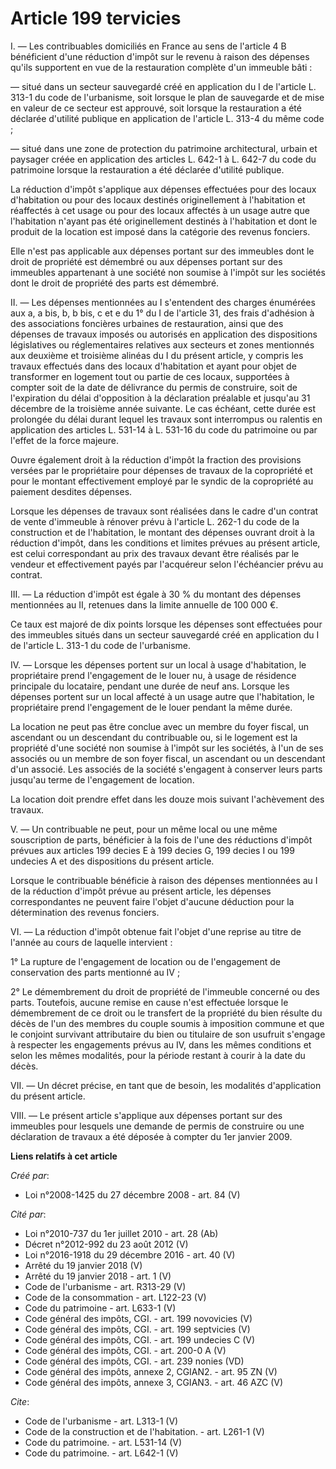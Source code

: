 # Article 199 tervicies

I. ― Les contribuables domiciliés en France au sens de l'article 4 B bénéficient d'une réduction d'impôt sur le revenu à
raison des dépenses qu'ils supportent en vue de la restauration complète d'un immeuble bâti : 

― situé dans un secteur sauvegardé créé en application du I de l'article L. 313-1 du code de l'urbanisme, soit lorsque le
plan de sauvegarde et de mise en valeur de ce secteur est approuvé, soit lorsque la restauration a été déclarée d'utilité
publique en application de l'article L. 313-4 du même code ; 

― situé dans une zone de protection du patrimoine architectural, urbain et paysager créée en application des articles L.
642-1 à L. 642-7 du code du patrimoine lorsque la restauration a été déclarée d'utilité publique. 

La réduction d'impôt s'applique aux dépenses effectuées pour des locaux d'habitation ou pour des locaux destinés
originellement à l'habitation et réaffectés à cet usage ou pour des locaux affectés à un usage autre que l'habitation n'ayant
pas été originellement destinés à l'habitation et dont le produit de la location est imposé dans la catégorie des revenus
fonciers. 

Elle n'est pas applicable aux dépenses portant sur des immeubles dont le droit de propriété est démembré ou aux dépenses
portant sur des immeubles appartenant à une société non soumise à l'impôt sur les sociétés dont le droit de propriété des
parts est démembré. 

II. ― Les dépenses mentionnées au I s'entendent des charges énumérées aux a, a bis, b, b bis, c et e du 1° du I de l'article
31, des frais d'adhésion à des associations foncières urbaines de restauration, ainsi que des dépenses de travaux imposés ou
autorisés en application des dispositions législatives ou réglementaires relatives aux secteurs et zones mentionnés aux
deuxième et troisième alinéas du I du présent article, y compris les travaux effectués dans des locaux d'habitation et ayant
pour objet de transformer en logement tout ou partie de ces locaux, supportées à compter soit de la date de délivrance du
permis de construire, soit de l'expiration du délai d'opposition à la déclaration préalable et jusqu'au 31 décembre de la
troisième année suivante. Le cas échéant, cette durée est prolongée du délai durant lequel les travaux sont interrompus ou
ralentis en application des articles L. 531-14 à L. 531-16 du code du patrimoine ou par l'effet de la force majeure. 

Ouvre également droit à la réduction d'impôt la fraction des provisions versées par le propriétaire pour dépenses de travaux
de la copropriété et pour le montant effectivement employé par le syndic de la copropriété au paiement desdites dépenses. 

Lorsque les dépenses de travaux sont réalisées dans le cadre d'un contrat de vente d'immeuble à rénover prévu à l'article L.
262-1 du code de la construction et de l'habitation, le montant des dépenses ouvrant droit à la réduction d'impôt, dans les
conditions et limites prévues au présent article, est celui correspondant au prix des travaux devant être réalisés par le
vendeur et effectivement payés par l'acquéreur selon l'échéancier prévu au contrat. 

III. ― La réduction d'impôt est égale à 30 % du montant des dépenses mentionnées au II, retenues dans la limite annuelle de
100 000 €. 

Ce taux est majoré de dix points lorsque les dépenses sont effectuées pour des immeubles situés dans un secteur sauvegardé
créé en application du I de l'article L. 313-1 du code de l'urbanisme. 

IV. ― Lorsque les dépenses portent sur un local à usage d'habitation, le propriétaire prend l'engagement de le louer nu, à
usage de résidence principale du locataire, pendant une durée de neuf ans. Lorsque les dépenses portent sur un local affecté
à un usage autre que l'habitation, le propriétaire prend l'engagement de le louer pendant la même durée. 

La location ne peut pas être conclue avec un membre du foyer fiscal, un ascendant ou un descendant du contribuable ou, si le
logement est la propriété d'une société non soumise à l'impôt sur les sociétés, à l'un de ses associés ou un membre de son
foyer fiscal, un ascendant ou un descendant d'un associé. Les associés de la société s'engagent à conserver leurs parts
jusqu'au terme de l'engagement de location. 

La location doit prendre effet dans les douze mois suivant l'achèvement des travaux.

V. ― Un contribuable ne peut, pour un même local ou une même souscription de parts, bénéficier à la fois de l'une des
réductions d'impôt prévues aux articles 199 decies E à 199 decies G, 199 decies I ou 199 undecies A et des dispositions du
présent article. 

Lorsque le contribuable bénéficie à raison des dépenses mentionnées au I de la réduction d'impôt prévue au présent article,
les dépenses correspondantes ne peuvent faire l'objet d'aucune déduction pour la détermination des revenus fonciers. 

VI. ― La réduction d'impôt obtenue fait l'objet d'une reprise au titre de l'année au cours de laquelle intervient : 

1° La rupture de l'engagement de location ou de l'engagement de conservation des parts mentionné au IV ; 

2° Le démembrement du droit de propriété de l'immeuble concerné ou des parts. Toutefois, aucune remise en cause n'est
effectuée lorsque le démembrement de ce droit ou le transfert de la propriété du bien résulte du décès de l'un des membres du
couple soumis à imposition commune et que le conjoint survivant attributaire du bien ou titulaire de son usufruit s'engage à
respecter les engagements prévus au IV, dans les mêmes conditions et selon les mêmes modalités, pour la période restant à
courir à la date du décès. 

VII. ― Un décret précise, en tant que de besoin, les modalités d'application du présent article. 

VIII. ― Le présent article s'applique aux dépenses portant sur des immeubles pour lesquels une demande de permis de
construire ou une déclaration de travaux a été déposée à compter du 1er janvier 2009.

**Liens relatifs à cet article**

_Créé par_:

  - Loi n°2008-1425 du 27 décembre 2008 - art. 84 (V)

_Cité par_:

  - Loi n°2010-737 du 1er juillet 2010 - art. 28 (Ab)
  - Décret n°2012-992 du 23 août 2012 (V)
  - Loi n°2016-1918 du 29 décembre 2016 - art. 40 (V)
  - Arrêté du 19 janvier 2018 (V)
  - Arrêté du 19 janvier 2018 - art. 1 (V)
  - Code de l'urbanisme - art. R313-29 (V)
  - Code de la consommation - art. L122-23 (V)
  - Code du patrimoine - art. L633-1 (V)
  - Code général des impôts, CGI. - art. 199 novovicies (V)
  - Code général des impôts, CGI. - art. 199 septvicies (V)
  - Code général des impôts, CGI. - art. 199 undecies C (V)
  - Code général des impôts, CGI. - art. 200-0 A (V)
  - Code général des impôts, CGI. - art. 239 nonies (VD)
  - Code général des impôts, annexe 2, CGIAN2. - art. 95 ZN (V)
  - Code général des impôts, annexe 3, CGIAN3. - art. 46 AZC (V)

_Cite_:

  - Code de l'urbanisme - art. L313-1 (V)
  - Code de la construction et de l'habitation. - art. L261-1 (V)
  - Code du patrimoine. - art. L531-14 (V)
  - Code du patrimoine. - art. L642-1 (V)
